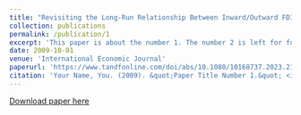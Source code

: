 ```yaml
---
title: "Revisiting the Long-Run Relationship Between Inward/Outward FDI and Income Inequality: New Evidence from the OECD"
collection: publications
permalink: /publication/1
excerpt: 'This paper is about the number 1. The number 2 is left for future work.'
date: 2009-10-01
venue: 'International Economic Journal'
paperurl: 'https://www.tandfonline.com/doi/abs/10.1080/10168737.2023.2182814'
citation: 'Your Name, You. (2009). &quot;Paper Title Number 1.&quot; <i>Journal 1</i>. 1(1).'
---
```



[Download paper here](https://www.tandfonline.com/doi/abs/10.1080/10168737.2023.2182814)
